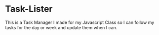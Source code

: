 # Task-Lister

This is a Task Manager I made for my Javascript Class so I can follow my tasks for the day or week and update them when I can.
